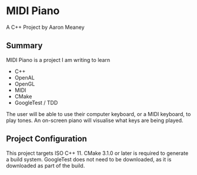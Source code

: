 MIDI Piano
==========

A C++ Project by Aaron Meaney

Summary
-------

MIDI Piano is a project I am writing to learn
* C++
* OpenAL
* OpenGL
* MIDI
* CMake
* GoogleTest / TDD

The user will be able to use their computer keyboard, or a MIDI keyboard, to play tones.
An on-screen piano will visualise what keys are being played.


Project Configuration
---------------------

This project targets ISO C++ 11.
CMake 3.1.0 or later is required to generate a build system.
GoogleTest does not need to be downloaded, as it is downloaded as part of the build.
